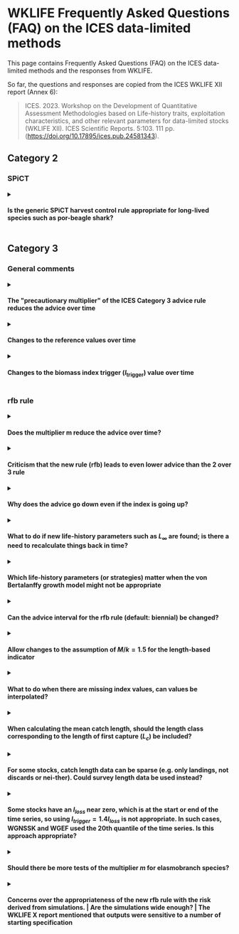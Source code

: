 # WKLIFE Frequently Asked Questions (FAQ) on the ICES data-limited methods

This page contains Frequently Asked Questions (FAQ) on the ICES data-limited methods and the responses from WKLIFE.

So far, the questions and responses are copied from the ICES WKLIFE XII report (Annex 6):

> ICES. 2023. Workshop on the Development of Quantitative Assessment Methodologies based on Life-history traits, exploitation characteristics, and other relevant parameters for data-limited stocks (WKLIFE XII). ICES Scientific Reports. 5:103. 111 pp. (<https://doi.org/10.17895/ices.pub.24581343>).

## Category 2

### SPiCT

<details>

<summary>

#### Is the generic SPiCT harvest control rule appropriate for long-lived species such as por-beagle shark?

</summary>

TODO

*Question source: WGEF for WKLIFE XII 2023*

</details>

## Category 3

### General comments

<details>

<summary>

#### The "precautionary multiplier" of the ICES Category 3 advice rule reduces the advice over time

</summary>

-   ICES uses three methods to calculate the advice for Category 3 data-limited stocks (excluding short-lived species). These are the "rfb rule" for species with slower individual growth, the "chr rule" for stocks with medium individual growth, and the "rb rule" for stocks for which no reliable length data from the catch is available. These three methods include a multiplier in the calculation of the catch advice, which ensures that the catch advice leads to long-term precautionary management advice. Precautionary in this context means that the risk of the stock being depleted is reduced to a low level.
-   For the rfb rule and the chr rule, this multiplier does not lead to a continuous reduction of the catch advice every time the rules are applied. Instead, the multiplier acts as a correction factor and changes the management targets of these advice rules. If a stock is estimated to be below this corrected management target, the advice value will be reduced. However, if a stock is estimated to be at or above this management target, the multiplier does not reduce the advice further.
-   The third advice rule, the "rb rule", was only proposed as a method of last resort and should be avoided if possible. This rule is used when no reliable length data are available. Contrary to the rfb and chr rules, the rb rule does not include a management target and simply adjusts the catch advice based on the stock trend, as observed with the stock index. The rb rule likely reduces the catch advice over time with the multiplier. This is needed to ensure that (1) the management advice is precautionary in the long term, (2) the depletion risk is not greater than for the other methods, and (3) the depletion risk does not increase over time. This situa-tion can be avoided when length data are available that are representative of the catch of the stock. These length data allow the application of the rfb or chr rules, which do not lead to a continuous reduction in the catch advice. A single year of length data can be enough to move away from the rb rule to either the rfb or chr rule.

*Question source: Scottish Fishermen's Federation for WKLIFE XII 2023*

</details>

<details>
    
<summary>

#### Changes to the reference values over time

</summary>

The rfb, rb, and chr rules include reference values such as a trigger value for the biomass index ($I_\text{trigger}$), the length at first capture ($L_c$), a length reference value ($L_{F=M}$), or the target harvest rate $F_\text{proxy,MSY}$. In general, these refernce values should be set when the methods are applied for the first time and should not be updated for every application. The values could be periodically re-evaluated every few years, similar to benchmarks for data-rich stocks.

_Response from WKLIFE XIII 2024_

</details>

<details>
    
<summary>  
    
#### Changes to the biomass index trigger ($I_\text{trigger}$) value over time

</summary>

See the response to [changes to the reference values over time](#changes-to-the-reference-values-over-time) for a general response.

_Specific considerations for the biomass index trigger:_

The biomass safeguard $b$ of the rfb, rb, and chr rules is defined as

$$b = \text{min} \left( 1, \frac{I_{y-1}}{I_\text{trigger}} \right)$$

where the current biomass index value ($I_{y-1}$) is compared to a trigger value ($I_\text{trigger}$). If the most recent biomass index value falls below $I_\text{trigger}$, the biomass safeguard reduces the advised catch. In the absence of further information, $I_\text{trigger}$ is generically defined based on lowest observed biomass index value ($I_\text{trigger}= 1.4I_\text{loss}$).

During the first application of the rfb/rb/chr rules, $I_\text{loss}$ is typically defined as the biomass index value in a specific year. In subsequent applications of the rfb/rb/chr rule, $I_\text{loss}$ should *NOT* be re-defined with biomass index values from new data years.

Some biomass indices are derived by modelling or standardising survey data. This means that the biomass index time series may. In this case, the calculation of $I_\text{trigger}$ should be based on the new value for $I_\text{loss}$ from the same reference year (defined during the first application of the rfb/rb/chr rule). The R package `cat3advice` allows the definition of $I_\text{trigger}$ based on a reference year (see the [package vignette](https://github.com/shfischer/cat3advice/blob/main/vignettes/cat3advice.md#biomass-safeguard-b) for more details):

```
library(cat3advice)
data(ple7e_idx) # example data
# define Itrigger with a reference year for Iloss
b(ple7e_idx, yr_ref = 2007)
```

The reference year for $I_\text{loss}$ should generally not be changed. In a modelled biomass index, the year in which $I_\text{loss}$ is observed may change to a different (historical) year. In such a case, the appropriateness of the biomass index to provide catch advice should be carefully considered. Should the change be caused by a correction of errors in historical survey data, this may warrant a change of $I_\text{loss}$ but will need to be documented (and possibly reviewed).

_Response from WKLIFE XIII 2024_

</details>


### rfb rule

<details>

<summary>

#### Does the multiplier m reduce the advice over time?

</summary>

There is sometimes the incorrect perception that the multiplier of the rfb and chr rules continuously decreases the catch advice over time. The multiplier of the empirical harvest control rules is a tuning parameter that ensures that the advice follows the ICES precautionary approach. The components of the harvest control rules are multiplicative, this means that the multiplier can be thought of as adjusting the target of the harvest control rules, i.e. the reference length in component f of the rfb rule and the target harvest rate of the chr rule. This principle is illustrated in the following equation for the rfb rule:

$$A_{y+1} = A_y\ r\ f\ b\ x = A_y\ r\ \frac{L_{y-1}}{L_{F=M}}\ b\ x = A_y\ r\ \frac{L_{y-1}}{L_{F=M}/x}\ b = A_y\ r\ \frac{L_{y-1}}{L'_{F=M}}\ b$$

where $A_{y+1}$ is the new catch advice, $A_y$ the previous catch advice, $r$, $f$, and $b$ the components of the rfb rule, $x$ the multiplier, $L_{y-1}$ the mean catch length, and $L_{F=M}$ the MSY proxy reference length.

Response copied from WKLIFE XI report (ICES, 2023, Section 2.2.8, page 28): 
* ICES. 2023. Eleventh Workshop on the Development of Quantitative Assessment Methodologies based on LIFE-history traits, exploitation characteristics, and other relevant parameters for data-limited stocks (WKLIFE XI). ICES Scientific Reports. 5:21. 74 pp. (<https://doi.org/10.17895/ices.pub.22140260>).

*Question source: WGDEEP for WKLIFE XII 2023*

</details>

<details>

<summary>

#### Criticism that the new rule (rfb) leads to even lower advice than the 2 over 3 rule

</summary>

The 2 over 3 rule was implemented in 2012 as an interim measure based on the best available science at that time. Re-evaluation of this method through simulation has shown that the 2 over 3 rule does not follow the ICES precautionary approach and can increase the risk of stock depletion over time. This means that the catch advice from the 2 over 3 rule in many cases was higher than it should have been. The new rfb rule was implemented after extensive simulation testing and review and was designed to explicitly follow the ICES precautionary approach and the MSY approach. This means that the catch advice from the rfb rule may be lower than from the 2 over 3 rule but this is required to follow ICES management objectives.

*Question source: WGDEEP for WKLIFE XII 2023*

</details>

<details>

<summary>

#### Why does the advice go down even if the index is going up?

</summary>

The previous 2 over 3 rule calculated catch advice based on the trend from a bio-mass index. In addition to this, the rfb rule also considers (1) the exploitation of the stock based on catch-length data and (2) includes a biomass safeguard that reduces the catch advice if the biomass index falls below a trigger value. The catch advice calculated with the rfb rule is a result of all these considerations combined. Furthermore, the trend in the biomass index is calculated by using data from the most recent five years, i.e. an increase in the index in a single year does not necessarily result in a positive biomass trend.

*Question source: WGDEEP for WKLIFE XII 2023*

</details>

<details>

<summary>

#### What to do if new life-history parameters such as $L_\infty$ are found; is there a need to recalculate things back in time?

</summary>

There is no need to annually update life-history parameters. If new growth pa-rameters are available and these are substantially different from previous esti-mates, these should be used. To ensure consistency in the calculation, derived values such as the reference length LF=M should also be updated and the historical mean catch length compared to this new reference length. Growth parameters and derived metrics such as the reference length should be periodically reevalu-ated, e.g. every 3-5 years, following a similar schedule to benchmarks for Catego-ry 1 data-rich stocks, but kept constant in-between unless there is compelling new evidence for a change.

*Question source: WGDEEP for WKLIFE XII 2023*

</details>

<details>

<summary>

#### Which life-history parameters (or strategies) matter when the von Bertalanffy growth model might not be appropriate

</summary>

-   The individual growth rate (von Bertalanffy $k$) is only used to decide which method or multiplier is used and a rough estimate is enough, e.g. is $k$ below $0.2\ year^{-1}$ or not. The only other growth parameter used for the rfb rule is the asymptotic length L∞, which is used in the calculation of the reference length $L_{F=M}$ but the actual shape of the growth curve is less important.

*Question source: WGDEEP for WKLIFE XII 2023*

</details>

<details>

<summary>

#### Can the advice interval for the rfb rule (default: biennial) be changed?

</summary>

-   The ICES technical guidelines recommend the implementation of the rfb rule with a biennial advice interval (ICES, 2022). WKLIFE XI (ICES, 2023) was asked if the rfb rule could be applied on an annual basis and concluded that this is unlike-ly to increase the risk of stock depletion but has the undesirable feature of reduc-ing the long-term catch and should only be used in exceptional cases when asked for by ICES advice requesters (ICES, 2023, 2.2.4.1, page 21). Other advice intervals (from one to five years) were included in the generic testing of the rfb rule (Fischer et al., 2021a,b) but the biennial advice interval appeared to work best. Longer advice intervals can reduce the reactivity of the rfb rule and may increase the risk of stock depletion because the catch cannot be reduced fast enough.

*References* 

* Fischer, S. H., De Oliveira, J. A. A., Mumford, J. D., & Kell, L. T. 2021a. Using a genetic algorithm to optimize a data-limited catch rule. ICES Journal of Marine Science, 78: 1311–1323. (<https://doi.org/10.1093/icesjms/fsab018>). 

* Fischer, S. H., De Oliveira, J. A. A., Mumford, J. D., & Kell, L. T. 2021b. Application of explicit precautionary principles in data-limited fisheries management. ICES Journal of Marine Science, 78: 2931–2942. (<https://doi.org/10.1093/icesjms/fsab169>). 

* ICES. 2022. ICES technical guidance for harvest control rules and stock assessments for stocks in categories 2 and 3. In Report of ICES advisory committee, 2022. ICES advice 2022, section 16.4.11. 20 pp. International Council for the Exploration of the Sea. (<https://doi.org/10.17895/ices.advice.19801564>). 

* ICES. 2023. Eleventh Workshop on the Development of Quantitative Assessment Methodologies based on LIFE-history traits, exploitation characteristics, and other relevant parameters for data-limited stocks (WKLIFE XI). ICES Scientific Reports. 5:21. 74 pp. (<https://doi.org/10.17895/ices.pub.22140260>).

*Question source: WGDEEP for WKLIFE XII 2023*

</details>

<details>

<summary>

#### Allow changes to the assumption of $M/k=1.5$ for the length-based indicator

</summary>

The assumption of $M/k=1.5$ is solely used for a simple calculation of the reference length $L_{F=M}$. This simplification of reality was shown to be appropriate in simulation testing even if the reality (operating model) was different and the parameterisation of the rfb rule with its multipliers accounts for potential deviations. Deviations from $M/k=1.5$ are possible following Jardim et al. (2015; Appendix A):

$$L_{F=γM,k=θM} = \frac{\theta L_\infty + L_c \(\gamma + 1\)}{\theta + \gamma +1}$$

where $\gamma$ links the natural mortality $M$ to fishing mortality $F$ as the proxy for MSY, $\theta$ links the von Bertlanffy $k$ to $M$, $L_\infty$ is the asymptotic length and $L_c$ is the length at first capture.

The function for the calculation of the reference length in the `cat3advice` R package (`Lref()`) includes an argument (`Mk`) to change the $M/k$ ratio to any user-defined value.

*References* 

* Jardim, E., Azevedo, M., and Brites, N. M. 2015. Harvest control rules for data-limited stocks using length-based reference points and survey biomass indices. Fisheries Research, 171: 12–19. (<https://doi.org/10.1016/j.fishres.2014.11.013>).

*Question source: WGDEEP for WKLIFE XII 2023*

</details>

<details>

<summary>

#### What to do when there are missing index values, can values be interpolated?

</summary>

In general, interpolating missing index values is not recommended because this would imply information is available when it does not exist. This is an area that needs further consideration.

*Question source: WGDEEP for WKLIFE XII 2023*

</details>

<details>

<summary>

#### When calculating the mean catch length, should the length class corresponding to the length of first capture ($L_c$) be included?

</summary>

The ICES technical guidelines specify that only length classes above $L_c$ should be considered. Whether $L_c$ is included or not does not really matter as long as it is done consistently between years. The `cat3advice` R package function for calculating mean catch length (`Lmean`) includes $L_c$ by default, but this can be turned off by setting the argument `include_Lc=FALSE`.

*Question source: WGEF for WKLIFE XII 2023*

</details>

<details>

<summary>

#### For some stocks, catch length data can be sparse (e.g. only landings, not discards or nei-ther). Could survey length data be used instead?

</summary>

Some work on this issue was presented at WKLIFE XII (ICES, 2023). The conclusion was that it might be possible to use survey length data if no or insufficient (commercial) length data are available. The length at first capture $L_c$ should still be estimated from catch data because the $L_c$ from survey data might be too low and bias the reference length $L_{F=M}$.

*References* 

* ICES. 2023. Workshop on the Development of Quantitative Assessment Methodologies based on Life-history traits, exploitation characteristics, and other relevant parameters for data-limited stocks (WKLIFE XII). ICES Scientific Reports. 5:103. 111 pp. (<https://doi.org/10.17895/ices.pub.24581343>).

*Question source: WGEF for WKLIFE XII 2023*

</details>

<details>

<summary>

#### Some stocks have an $I_{loss}$ near zero, which is at the start or end of the time series, so using $I_{trigger} = 1.4 I_{loss}$ is not appropriate. In such cases, WGNSSK and WGEF used the 20th quantile of the time series. Is this approach appropriate?

</summary>

ICES technical guidelines specify that $I_{trigger}$ is a value below which a stock’s productivity is thought to be impaired and offer a calculation based on the lowest observed index value, $I_{loss}$, if no other information is available. If index values are very low or questionable at the beginning, these values could be removed. Using the 20th percentile of the index time seems appropriate and will lead to a larger $I_{trigger}$. This means the biomass safeguard will already be applied at higher index values and is more precautionary than the default approach.

*Question source: WGEF for WKLIFE XII 2023*

</details>

<details>

<summary>

#### Should there be more tests of the multiplier $m$ for elasmobranch species?

</summary>

The Category 3 empirical harvest control rules (rfb/rb/chr) were tested for a wide range of scenarios and stocks, including slow-growing and long-lived species and elasmobranchs. These methods were tuned to be precautionary in the long term, so there is no immediate need for additional testing. Stock-specific simulations for specific stocks are encouraged, and the ICES technical guidelines encourage such work. The WKLIFE roadmap and proposed ToRs for the next WKLIFE meeting also include work on specific life histories, including considerations for elasmobranchs.

*Question source: WGEF for WKLIFE XII 2023*

</details>

<details>

<summary>

#### Concerns over the appropriateness of the new rfb rule with the risk derived from simulations. \| Are the simulations wide enough? \| The WKLIFE X report mentioned that outputs were sensitive to a number of starting specification

</summary>

The implementation of the new WKLIFE X methods for Category 3 stocks (rfb/rb/chr rules) is the culmination of more than five years of scientific work. The work has been developed under the supervision of the WKLIFE workshops, where it has also been reviewed (see reference list below). Furthermore, the scientific work has been pub-lished in five scientific articles in internationally renowned scientific journals, where the work was peer-reviewed by several independent reviewers (see reference list below). The simulations accounted for many scenarios, including different life histories, depletion scenarios, and sensitivity analyses. The methods were developed generically so that they are applicable to any ICES stock without requiring extensive stock-specific information. The catch advice might appear fairly low, but this is required to ensure management objectives are met in the long term. Additional more stock-specific data can be collected and used in case-specific analyses. However, this is a data and labour-intensive and expensive process but may lead to a higher catch advice.

*References*

-   Fischer, S. H., De Oliveira, J. A. A., & Kell, L. T. 2020. Linking the performance of a data-limited empirical catch rule to life-history traits. ICES Journal of Marine Science, 77: 1914-1926. (<https://doi.org/10.1093/icesjms/fsaa054>).

-   Fischer, S. H., De Oliveira, J. A. A., Mumford, J. D., & Kell, L. T. 2021a. Using a genetic algorithm to optimize a data-limited catch rule. ICES Journal of Marine Science, 78: 1311–1323. (<https://doi.org/10.1093/icesjms/fsab018>).

-   Fischer, S. H., De Oliveira, J. A. A., Mumford, J. D., & Kell, L. T. 2021b. Application of explicit precautionary principles in data-limited fisheries management. ICES Journal of Marine Science, 78: 2931–2942. (<https://doi.org/10.1093/icesjms/fsab169>).

-   Fischer, S. H., De Oliveira, J. A., Mumford, J. D., & Kell, L. T. 2022. Exploring a relative harvest rate strategy for moderately data-limited fisheries management. ICES Journal of Marine Science, 79: 1730-1741. (<https://doi.org/10.1093/icesjms/fsac103>).

-   Fischer, S. H., De Oliveira, J. A., Mumford, J. D., & Kell, L. T. 2023. Risk equivalence in data‐limited and data‐rich fisheries management: An example based on the ICES advice framework. Fish and Fisheries, 24: 231-247. (<https://doi.org/10.1111/faf.12722>).

-   ICES. 2017. Report of the ICES Workshop on the Development of Quantitative Assessment Methodologies based on Life-history traits, exploitation characteristics, and other relevant parameters for data-limited stocks in categories 3-6 (WKLIFE VII). ICES CM 2017/ACOM:43.

-   ICES. 2018. Report of the Eighth Workshop on the Development of Quantitative Assessment Methodologies based on LIFE-history traits, exploitation characteristics, and other relevant parameters for data-limited stocks (WKLIFE VIII). ICES CM 2018/ACOM:40.

-   ICES. 2019. Ninth Workshop on the Development of Quantitative Assessment Methodologies based on LIFE-history traits, exploitation characteristics, and other relevant parameters for data-limited stocks (WKLIFE IX). ICES Scientific reports, 1:131. (<https://doi.org/10.17895/ices.pub.5550>)

-   ICES. 2020a. Tenth Workshop on the Development of Quantitative Assessment Methodologies based on LIFE-history traits, exploitation characteristics, and other relevant parameters for data-limited stocks (WKLIFE X). ICES Scientific reports, 2:98, 72 pp. (<https://doi.org/10.17895/ices.pub.5985>).

-   ICES. 2022. ICES technical guidance for harvest control rules and stock assessments for stocks in categories 2 and 3. In Report of ICES advisory committee, 2022. ICES advice 2022, section 16.4.11. 20 pp. (<https://doi.org/10.17895/ices.advice.19801564>).

-   ICES. 2023a. Eleventh Workshop on the Development of Quantitative Assessment Methodologies based on LIFE-history traits, exploitation characteristics, and other relevant parameters for data-limited stocks (WKLIFE XI). ICES Scientific Reports. 5:21. 74 pp. (<https://doi.org/10.17895/ices.pub.22140260>).

-   ICES. 2023b. Workshop on the Development of Quantitative Assessment Methodologies based on Life-history traits, exploitation characteristics, and other relevant parameters for data-limited stocks (WKLIFE XII). ICES Scientific Reports. 5:103. 111 pp. (<https://doi.org/10.17895/ices.pub.24581343>).

*Question source: Scottish Fishermen's Federation for WKLIFE XII 2023*

</details>
